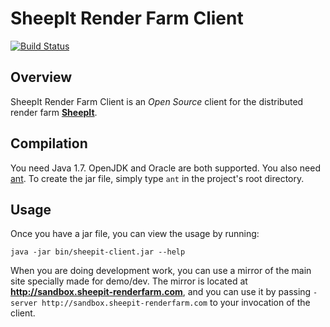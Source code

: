 # SheepIt Render Farm Client

[![Build Status](https://secure.travis-ci.org/laurent-clouet/sheepit-client.svg)](http://travis-ci.org/#!/laurent-clouet/sheepit-client)

## Overview

SheepIt Render Farm Client is an *Open Source* client for the distributed render farm [**SheepIt**](https://www.sheepit-renderfarm.com).

## Compilation

You need Java 1.7. OpenJDK and Oracle are both supported.
You also need [ant](http://ant.apache.org/).
To create the jar file, simply type `ant` in the project's root directory.

## Usage

Once you have a jar file, you can view the usage by running:

    java -jar bin/sheepit-client.jar --help

When you are doing development work, you can use a mirror of the main site specially made for demo/dev. The mirror is located at **http://sandbox.sheepit-renderfarm.com**, and you can use it by passing `-server http://sandbox.sheepit-renderfarm.com` to your invocation of the client.
